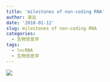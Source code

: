 ```yaml
---
title: 'milestones of non-coding RNA'
author: 波比
date: '2018-01-12'
slug: milestones of non-coding RNA
categories:
  - 生物信息学
tags: 
  - lncRNA
  - 生物信息学
---
```


![](https://ws1.sinaimg.cn/large/8f5e6680gy1fndvr1fm12j20o609d74u.jpg)
